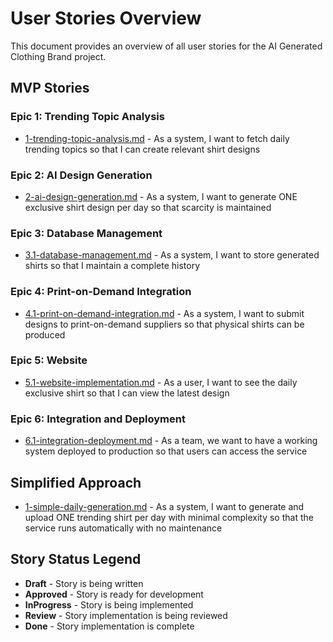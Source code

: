# User Stories Overview

This document provides an overview of all user stories for the AI Generated Clothing Brand project.

## MVP Stories

### Epic 1: Trending Topic Analysis
- [1-trending-topic-analysis.md](1-trending-topic-analysis.md) - As a system, I want to fetch daily trending topics so that I can create relevant shirt designs

### Epic 2: AI Design Generation
- [2-ai-design-generation.md](2-ai-design-generation.md) - As a system, I want to generate ONE exclusive shirt design per day so that scarcity is maintained

### Epic 3: Database Management
- [3.1-database-management.md](3.1-database-management.md) - As a system, I want to store generated shirts so that I maintain a complete history

### Epic 4: Print-on-Demand Integration
- [4.1-print-on-demand-integration.md](4.1-print-on-demand-integration.md) - As a system, I want to submit designs to print-on-demand suppliers so that physical shirts can be produced

### Epic 5: Website
- [5.1-website-implementation.md](5.1-website-implementation.md) - As a user, I want to see the daily exclusive shirt so that I can view the latest design

### Epic 6: Integration and Deployment
- [6.1-integration-deployment.md](6.1-integration-deployment.md) - As a team, we want to have a working system deployed to production so that users can access the service

## Simplified Approach
- [1-simple-daily-generation.md](1-simple-daily-generation.md) - As a system, I want to generate and upload ONE trending shirt per day with minimal complexity so that the service runs automatically with no maintenance

## Story Status Legend
- **Draft** - Story is being written
- **Approved** - Story is ready for development
- **InProgress** - Story is being implemented
- **Review** - Story implementation is being reviewed
- **Done** - Story implementation is complete